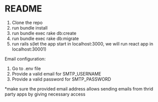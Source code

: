 # README

1. Clone the repo
2. run bundle install
3. run bundle exec rake db:create
4. run bundle exec rake db:migrate
5. run rails s(let the app start in localhost:3000, we will run react app in localhost:30001)

Email configuration:
1. Go to .env file
2. Provide a valid email for SMTP_USERNAME
3. Provide a valid password for SMTP_PASSWORD

*make sure the provided email address allows sending emails from thrid party apps by giving necessary access
